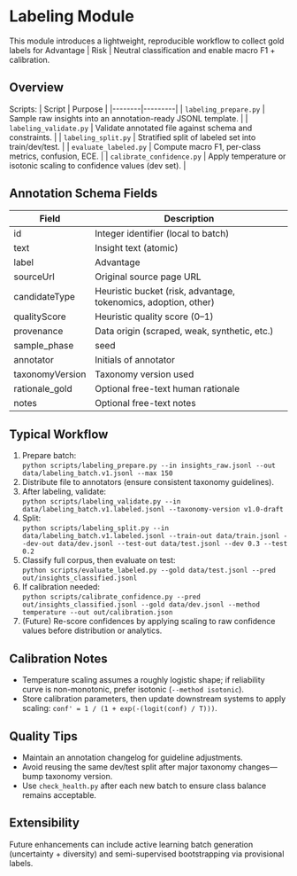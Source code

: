 # Labeling Module

This module introduces a lightweight, reproducible workflow to collect gold labels for Advantage | Risk | Neutral classification and enable macro F1 + calibration.

## Overview
Scripts:
| Script | Purpose |
|--------|---------|
| `labeling_prepare.py` | Sample raw insights into an annotation-ready JSONL template. |
| `labeling_validate.py` | Validate annotated file against schema and constraints. |
| `labeling_split.py` | Stratified split of labeled set into train/dev/test. |
| `evaluate_labeled.py` | Compute macro F1, per-class metrics, confusion, ECE. |
| `calibrate_confidence.py` | Apply temperature or isotonic scaling to confidence values (dev set). |

## Annotation Schema Fields
| Field | Description |
|-------|-------------|
| id | Integer identifier (local to batch) |
| text | Insight text (atomic) |
| label | Advantage | Risk | Neutral (post-annotation) |
| sourceUrl | Original source page URL |
| candidateType | Heuristic bucket (risk, advantage, tokenomics, adoption, other) |
| qualityScore | Heuristic quality score (0–1) |
| provenance | Data origin (scraped, weak, synthetic, etc.) |
| sample_phase | seed | uncertainty | diversity |
| annotator | Initials of annotator |
| taxonomyVersion | Taxonomy version used |
| rationale_gold | Optional free-text human rationale |
| notes | Optional free-text notes |

## Typical Workflow
1. Prepare batch:  
   `python scripts/labeling_prepare.py --in insights_raw.jsonl --out data/labeling_batch.v1.jsonl --max 150`
2. Distribute file to annotators (ensure consistent taxonomy guidelines).
3. After labeling, validate:  
   `python scripts/labeling_validate.py --in data/labeling_batch.v1.labeled.jsonl --taxonomy-version v1.0-draft`
4. Split:  
   `python scripts/labeling_split.py --in data/labeling_batch.v1.labeled.jsonl --train-out data/train.jsonl --dev-out data/dev.jsonl --test-out data/test.jsonl --dev 0.3 --test 0.2`
5. Classify full corpus, then evaluate on test:  
   `python scripts/evaluate_labeled.py --gold data/test.jsonl --pred out/insights_classified.jsonl`
6. If calibration needed:  
   `python scripts/calibrate_confidence.py --pred out/insights_classified.jsonl --gold data/dev.jsonl --method temperature --out out/calibration.json`
7. (Future) Re-score confidences by applying scaling to raw confidence values before distribution or analytics.

## Calibration Notes
- Temperature scaling assumes a roughly logistic shape; if reliability curve is non-monotonic, prefer isotonic (`--method isotonic`).
- Store calibration parameters, then update downstream systems to apply scaling: `conf' = 1 / (1 + exp(-(logit(conf) / T)))`.

## Quality Tips
- Maintain an annotation changelog for guideline adjustments.
- Avoid reusing the same dev/test split after major taxonomy changes—bump taxonomy version.
- Use `check_health.py` after each new batch to ensure class balance remains acceptable.

## Extensibility
Future enhancements can include active learning batch generation (uncertainty + diversity) and semi-supervised bootstrapping via provisional labels.

